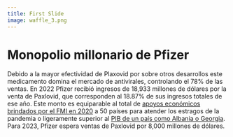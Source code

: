 ```yaml
---
title: First Slide
image: waffle_3.png
---
```


# Monopolio millonario de Pfizer

Debido a la mayor efectividad de Plaxovid por sobre otros desarrollos este medicamento domina el mercado de antivirales, controlando el 78% de las ventas. En 2022 Pfizer recibió ingresos de 18,933 millones de dólares por la venta de Paxlovid, que corresponden al 18.87% de sus ingresos totales de ese año. Este monto es equiparable al total de [apoyos económicos brindados por el FMI en 2020](https://www.aa.com.tr/es/econom%C3%ADa/fmi-dona-usd-18-mil-millones-para-ayudar-a-50-naciones-a-soportar-el-impacto-del-coronavirus/1834196) a 50 países para atender los estragos de la pandemia o ligeramente superior al [PIB de un país como Albania o Georgia](https://datos.bancomundial.org/indicator/NY.GDP.MKTP.CD). Para 2023, Pfizer espera ventas de Paxlovid por 8,000 millones de dólares.
